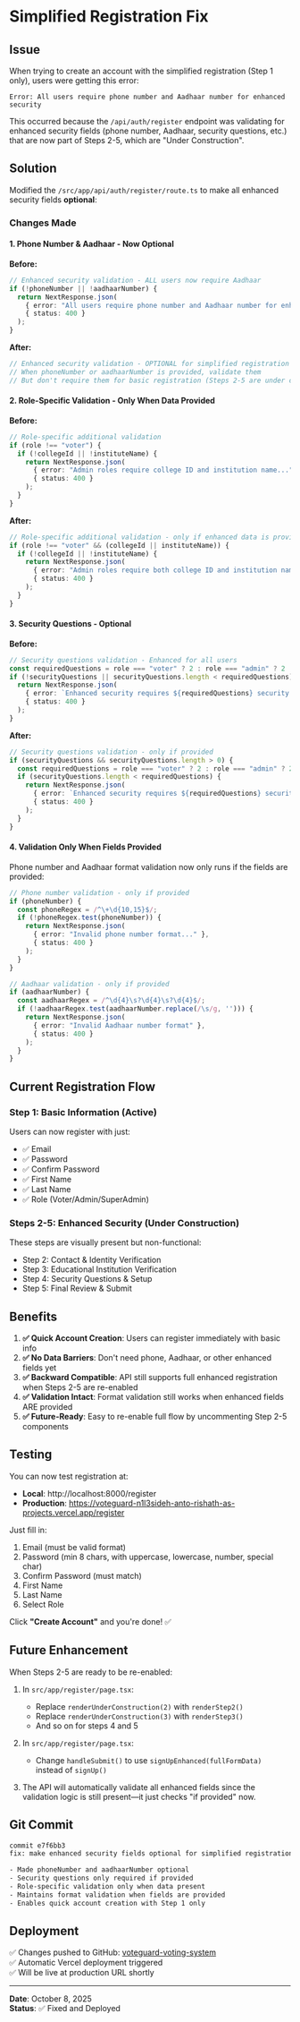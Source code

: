 # Simplified Registration Fix

## Issue
When trying to create an account with the simplified registration (Step 1 only), users were getting this error:

```
Error: All users require phone number and Aadhaar number for enhanced security
```

This occurred because the `/api/auth/register` endpoint was validating for enhanced security fields (phone number, Aadhaar, security questions, etc.) that are now part of Steps 2-5, which are "Under Construction".

## Solution
Modified the `/src/app/api/auth/register/route.ts` to make all enhanced security fields **optional**:

### Changes Made

#### 1. Phone Number & Aadhaar - Now Optional
**Before:**
```typescript
// Enhanced security validation - ALL users now require Aadhaar
if (!phoneNumber || !aadhaarNumber) {
  return NextResponse.json(
    { error: "All users require phone number and Aadhaar number for enhanced security" },
    { status: 400 }
  );
}
```

**After:**
```typescript
// Enhanced security validation - OPTIONAL for simplified registration
// When phoneNumber or aadhaarNumber is provided, validate them
// But don't require them for basic registration (Steps 2-5 are under construction)
```

#### 2. Role-Specific Validation - Only When Data Provided
**Before:**
```typescript
// Role-specific additional validation
if (role !== "voter") {
  if (!collegeId || !instituteName) {
    return NextResponse.json(
      { error: "Admin roles require college ID and institution name..." },
      { status: 400 }
    );
  }
}
```

**After:**
```typescript
// Role-specific additional validation - only if enhanced data is provided
if (role !== "voter" && (collegeId || instituteName)) {
  if (!collegeId || !instituteName) {
    return NextResponse.json(
      { error: "Admin roles require both college ID and institution name" },
      { status: 400 }
    );
  }
}
```

#### 3. Security Questions - Optional
**Before:**
```typescript
// Security questions validation - Enhanced for all users
const requiredQuestions = role === "voter" ? 2 : role === "admin" ? 2 : 3;
if (!securityQuestions || securityQuestions.length < requiredQuestions) {
  return NextResponse.json(
    { error: `Enhanced security requires ${requiredQuestions} security question(s)...` },
    { status: 400 }
  );
}
```

**After:**
```typescript
// Security questions validation - only if provided
if (securityQuestions && securityQuestions.length > 0) {
  const requiredQuestions = role === "voter" ? 2 : role === "admin" ? 2 : 3;
  if (securityQuestions.length < requiredQuestions) {
    return NextResponse.json(
      { error: `Enhanced security requires ${requiredQuestions} security question(s)...` },
      { status: 400 }
    );
  }
}
```

#### 4. Validation Only When Fields Provided
Phone number and Aadhaar format validation now only runs if the fields are provided:

```typescript
// Phone number validation - only if provided
if (phoneNumber) {
  const phoneRegex = /^\+\d{10,15}$/;
  if (!phoneRegex.test(phoneNumber)) {
    return NextResponse.json(
      { error: "Invalid phone number format..." },
      { status: 400 }
    );
  }
}

// Aadhaar validation - only if provided
if (aadhaarNumber) {
  const aadhaarRegex = /^\d{4}\s?\d{4}\s?\d{4}$/;
  if (!aadhaarRegex.test(aadhaarNumber.replace(/\s/g, ''))) {
    return NextResponse.json(
      { error: "Invalid Aadhaar number format" },
      { status: 400 }
    );
  }
}
```

## Current Registration Flow

### Step 1: Basic Information (Active)
Users can now register with just:
- ✅ Email
- ✅ Password
- ✅ Confirm Password
- ✅ First Name
- ✅ Last Name
- ✅ Role (Voter/Admin/SuperAdmin)

### Steps 2-5: Enhanced Security (Under Construction)
These steps are visually present but non-functional:
- Step 2: Contact & Identity Verification
- Step 3: Educational Institution Verification
- Step 4: Security Questions & Setup
- Step 5: Final Review & Submit

## Benefits

1. **✅ Quick Account Creation**: Users can register immediately with basic info
2. **✅ No Data Barriers**: Don't need phone, Aadhaar, or other enhanced fields yet
3. **✅ Backward Compatible**: API still supports full enhanced registration when Steps 2-5 are re-enabled
4. **✅ Validation Intact**: Format validation still works when enhanced fields ARE provided
5. **✅ Future-Ready**: Easy to re-enable full flow by uncommenting Step 2-5 components

## Testing

You can now test registration at:
- **Local**: http://localhost:8000/register
- **Production**: https://voteguard-n1l3sideh-anto-rishath-as-projects.vercel.app/register

Just fill in:
1. Email (must be valid format)
2. Password (min 8 chars, with uppercase, lowercase, number, special char)
3. Confirm Password (must match)
4. First Name
5. Last Name
6. Select Role

Click **"Create Account"** and you're done! ✅

## Future Enhancement

When Steps 2-5 are ready to be re-enabled:

1. In `src/app/register/page.tsx`:
   - Replace `renderUnderConstruction(2)` with `renderStep2()`
   - Replace `renderUnderConstruction(3)` with `renderStep3()`
   - And so on for steps 4 and 5

2. In `src/app/register/page.tsx`:
   - Change `handleSubmit()` to use `signUpEnhanced(fullFormData)` instead of `signUp()`

3. The API will automatically validate all enhanced fields since the validation logic is still present—it just checks "if provided" now.

## Git Commit
```bash
commit e7f6bb3
fix: make enhanced security fields optional for simplified registration

- Made phoneNumber and aadhaarNumber optional
- Security questions only required if provided
- Role-specific validation only when data present
- Maintains format validation when fields are provided
- Enables quick account creation with Step 1 only
```

## Deployment
✅ Changes pushed to GitHub: [voteguard-voting-system](https://github.com/Anto-Rishath008/voteguard-voting-system)  
✅ Automatic Vercel deployment triggered  
✅ Will be live at production URL shortly

---

**Date**: October 8, 2025  
**Status**: ✅ Fixed and Deployed
